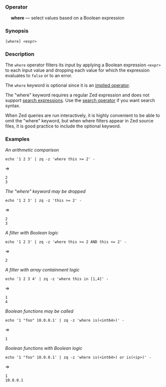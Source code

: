 ### Operator

&emsp; **where** &mdash; select values based on a Boolean expression

### Synopsis
```
[where] <expr>
```
### Description

The `where` operator filters its input by applying a Boolean expression `<expr>`
to each input value and dropping each value for which the expression evaluates
to `false` or to an error.

The `where` keyword is optional since it is an
[implied operator](../overview/dataflow-model.md#implied-operators).

The "where" keyword requires a regular Zed expression and does not support
[search expressions](../overview/search-expressions.md).  Use the
[search operator](search.md) if you want search syntax.

When Zed queries are run interactively, it is highly convenient to be able to omit
the "where" keyword, but when where filters appear in Zed source files,
it is good practice to include the optional keyword.

### Examples

_An arithmetic comparison_
```mdtest-command
echo '1 2 3' | zq -z 'where this >= 2' -
```
=>
```mdtest-output
2
3
```
_The "where" keyword may be dropped_
```mdtest-command
echo '1 2 3' | zq -z 'this >= 2' -
```
=>
```mdtest-output
2
3
```
_A filter with Boolean logic_
```mdtest-command
echo '1 2 3' | zq -z 'where this >= 2 AND this <= 2' -
```
=>
```mdtest-output
2
```
_A filter with array containment logic_
```mdtest-command
echo '1 2 3 4' | zq -z 'where this in [1,4]' -
```
=>
```mdtest-output
1
4
```
_Boolean functions may be called_
```mdtest-command
echo '1 "foo" 10.0.0.1' | zq -z 'where is(<int64>)' -
```
=>
```mdtest-output
1
```
_Boolean functions with Boolean logic_
```mdtest-command
echo '1 "foo" 10.0.0.1' | zq -z 'where is(<int64>) or is(<ip>)' -
```
=>
```mdtest-output
1
10.0.0.1
```
